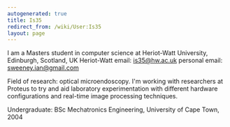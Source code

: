 ```yaml
---
autogenerated: true
title: Is35
redirect_from: /wiki/User:Is35
layout: page
---
```


I am a Masters student in computer science at Heriot-Watt University,
Edinburgh, Scotland, UK Heriot-Watt email: is35@hw.ac.uk personal email:
sweeney.ian@gmail.com

Field of research: optical microendoscopy. I'm working with researchers
at Proteus to try and aid laboratory experimentation with different
hardware configurations and real-time image processing techniques.

Undergraduate: BSc Mechatronics Engineering, University of Cape Town,
2004
